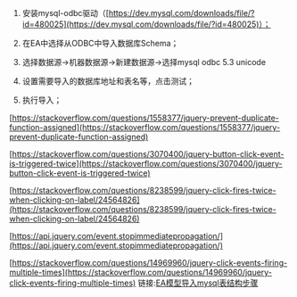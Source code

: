1.  安装mysql-odbc驱动（[https://dev.mysql.com/downloads/file/?id=480025](https://dev.mysql.com/downloads/file/?id=480025)）；  
    
2.  在EA中选择从ODBC中导入数据库Schema；
    
3.  选择数据源->机器数据源->新建数据源->选择mysql odbc 5.3 unicode
    
4.  设置需要导入的数据库地址和表名等，点击测试；
    
5.  执行导入；
    

[https://stackoverflow.com/questions/1558377/jquery-prevent-duplicate-function-assigned](https://stackoverflow.com/questions/1558377/jquery-prevent-duplicate-function-assigned)

[https://stackoverflow.com/questions/3070400/jquery-button-click-event-is-triggered-twice](https://stackoverflow.com/questions/3070400/jquery-button-click-event-is-triggered-twice)

[https://stackoverflow.com/questions/8238599/jquery-click-fires-twice-when-clicking-on-label/24564826](https://stackoverflow.com/questions/8238599/jquery-click-fires-twice-when-clicking-on-label/24564826)

[https://api.jquery.com/event.stopimmediatepropagation/](https://api.jquery.com/event.stopimmediatepropagation/)

[https://stackoverflow.com/questions/14969960/jquery-click-events-firing-multiple-times](https://stackoverflow.com/questions/14969960/jquery-click-events-firing-multiple-times)
链接:[EA模型导入mysql表结构步骤](https://bbs.huaweicloud.com/blogs/2e8ba4dc222711e9bd5a7ca23e93a891)